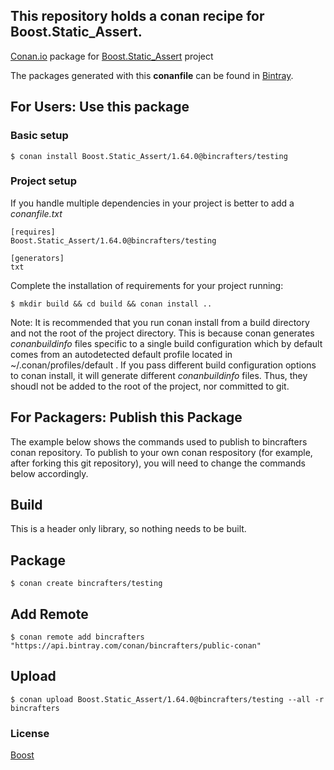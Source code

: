 ## This repository holds a conan recipe for Boost.Static_Assert.

[Conan.io](https://conan.io) package for [Boost.Static_Assert](https://github.com/Boostorg/Static_Assert) project

The packages generated with this **conanfile** can be found in [Bintray](https://bintray.com/bincrafters/public-conan/Boost.Static_Assert%3Abincrafters).

## For Users: Use this package

### Basic setup

    $ conan install Boost.Static_Assert/1.64.0@bincrafters/testing

### Project setup

If you handle multiple dependencies in your project is better to add a *conanfile.txt*

    [requires]
    Boost.Static_Assert/1.64.0@bincrafters/testing

    [generators]
    txt

Complete the installation of requirements for your project running:</small></span>

    $ mkdir build && cd build && conan install ..
	
Note: It is recommended that you run conan install from a build directory and not the root of the project directory.  This is because conan generates *conanbuildinfo* files specific to a single build configuration which by default comes from an autodetected default profile located in ~/.conan/profiles/default .  If you pass different build configuration options to conan install, it will generate different *conanbuildinfo* files.  Thus, they shoudl not be added to the root of the project, nor committed to git. 

## For Packagers: Publish this Package

The example below shows the commands used to publish to bincrafters conan repository. To publish to your own conan respository (for example, after forking this git repository), you will need to change the commands below accordingly. 

## Build  

This is a header only library, so nothing needs to be built.

## Package 

    $ conan create bincrafters/testing
	
## Add Remote

	$ conan remote add bincrafters "https://api.bintray.com/conan/bincrafters/public-conan"

## Upload

    $ conan upload Boost.Static_Assert/1.64.0@bincrafters/testing --all -r bincrafters

### License
[Boost](LICENSE)
